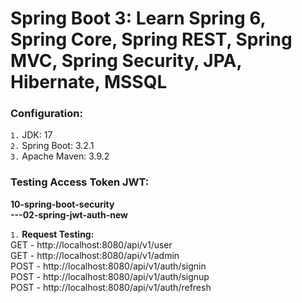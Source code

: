 # Spring Boot 3: Learn Spring 6, Spring Core, Spring REST, Spring MVC, Spring Security, JPA, Hibernate, MSSQL

### Configuration:    
`1.` JDK: 17    
`2.` Spring Boot: 3.2.1    
`3.` Apache Maven: 3.9.2

### Testing Access Token JWT:  
**10-spring-boot-security**    
**---02-spring-jwt-auth-new**   

    
`1.` **Request Testing:**    
GET - http://localhost:8080/api/v1/user    
GET - http://localhost:8080/api/v1/admin    
POST - http://localhost:8080/api/v1/auth/signin    
POST - http://localhost:8080/api/v1/auth/signup    
POST - http://localhost:8080/api/v1/auth/refresh




